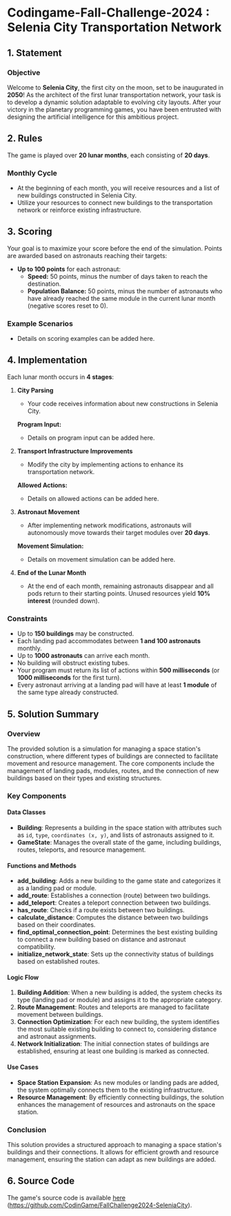 #  Codingame-Fall-Challenge-2024 : Selenia City Transportation Network

## 1. Statement
### Objective
Welcome to **Selenia City**, the first city on the moon, set to be inaugurated in **2050**! As the architect of the first lunar transportation network, your task is to develop a dynamic solution adaptable to evolving city layouts. After your victory in the planetary programming games, you have been entrusted with designing the artificial intelligence for this ambitious project.

## 2. Rules
The game is played over **20 lunar months**, each consisting of **20 days**. 

### Monthly Cycle
- At the beginning of each month, you will receive resources and a list of new buildings constructed in Selenia City.
- Utilize your resources to connect new buildings to the transportation network or reinforce existing infrastructure.


## 3. Scoring
Your goal is to maximize your score before the end of the simulation. Points are awarded based on astronauts reaching their targets:
- **Up to 100 points** for each astronaut:
  - **Speed:** 50 points, minus the number of days taken to reach the destination.
  - **Population Balance:** 50 points, minus the number of astronauts who have already reached the same module in the current lunar month (negative scores reset to 0).

### Example Scenarios
- Details on scoring examples can be added here.

## 4. Implementation
Each lunar month occurs in **4 stages**:

1. **City Parsing**
   - Your code receives information about new constructions in Selenia City.
   
   **Program Input:**  
   - Details on program input can be added here.

2. **Transport Infrastructure Improvements**
   - Modify the city by implementing actions to enhance its transportation network.
   
   **Allowed Actions:**  
   - Details on allowed actions can be added here.

3. **Astronaut Movement**
   - After implementing network modifications, astronauts will autonomously move towards their target modules over **20 days**.

   **Movement Simulation:**  
   - Details on movement simulation can be added here.

4. **End of the Lunar Month**
   - At the end of each month, remaining astronauts disappear and all pods return to their starting points. Unused resources yield **10% interest** (rounded down).

### Constraints
- Up to **150 buildings** may be constructed.
- Each landing pad accommodates between **1 and 100 astronauts** monthly.
- Up to **1000 astronauts** can arrive each month.
- No building will obstruct existing tubes.
- Your program must return its list of actions within **500 milliseconds** (or **1000 milliseconds** for the first turn).
- Every astronaut arriving at a landing pad will have at least **1 module** of the same type already constructed.


## 5. Solution Summary

### Overview
The provided solution is a simulation for managing a space station's construction, where different types of buildings are connected to facilitate movement and resource management. The core components include the management of landing pads, modules, routes, and the connection of new buildings based on their types and existing structures.

### Key Components

#### Data Classes
- **Building**: Represents a building in the space station with attributes such as `id`, `type`, `coordinates (x, y)`, and lists of astronauts assigned to it. 
- **GameState**: Manages the overall state of the game, including buildings, routes, teleports, and resource management.

#### Functions and Methods

- **add_building**: Adds a new building to the game state and categorizes it as a landing pad or module.
- **add_route**: Establishes a connection (route) between two buildings.
- **add_teleport**: Creates a teleport connection between two buildings.
- **has_route**: Checks if a route exists between two buildings.
- **calculate_distance**: Computes the distance between two buildings based on their coordinates.
- **find_optimal_connection_point**: Determines the best existing building to connect a new building based on distance and astronaut compatibility.
- **initialize_network_state**: Sets up the connectivity status of buildings based on established routes.

#### Logic Flow
1. **Building Addition**: When a new building is added, the system checks its type (landing pad or module) and assigns it to the appropriate category.
2. **Route Management**: Routes and teleports are managed to facilitate movement between buildings.
3. **Connection Optimization**: For each new building, the system identifies the most suitable existing building to connect to, considering distance and astronaut assignments.
4. **Network Initialization**: The initial connection states of buildings are established, ensuring at least one building is marked as connected.

#### Use Cases
- **Space Station Expansion**: As new modules or landing pads are added, the system optimally connects them to the existing infrastructure.
- **Resource Management**: By efficiently connecting buildings, the solution enhances the management of resources and astronauts on the space station.

### Conclusion
This solution provides a structured approach to managing a space station's buildings and their connections. It allows for efficient growth and resource management, ensuring the station can adapt as new buildings are added.

## 6. Source Code
The game's source code is available [here](#) (https://github.com/CodinGame/FallChallenge2024-SeleniaCity).